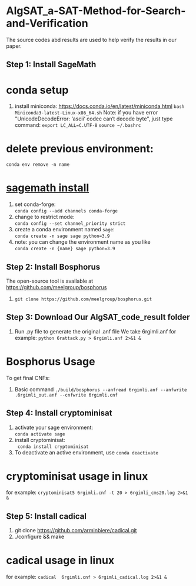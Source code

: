 # AlgSAT_a-SAT-Method-for-Search-and-Verification
The  source codes abd results are used to help verify the results in our paper.

## Step 1: Install SageMath

# conda setup
1. install miniconda: https://docs.conda.io/en/latest/miniconda.html
```bash Miniconda3-latest-Linux-x86_64.sh```
Note: if you have error "UnicodeDecodeError: ‘ascii‘ codec can‘t decode byte", just type command:
```export LC_ALL=C.UTF-8```
```source ~/.bashrc```
# delete previous environment: </br>
```conda env remove -n name```

# [sagemath install](https://doc.sagemath.org/html/en/installation/conda.html)
1. set conda-forge: </br>```conda config --add channels conda-forge```
2. change to restrict mode: </br>```conda config --set channel_priority strict```
3. create a conda environment named `sage`: </br>```conda create -n sage sage python=3.9```
4. note: you can change the environment name as you like</br>```conda create -n {name} sage python=3.9```


## Step 2: Install Bosphorus 
The open-source tool is available at https://github.com/meelgroup/bosphorus
1. ```git clone https://github.com/meelgroup/bosphorus.git```


## Step 3: Download Our AlgSAT_code_result folder
1. Run .py file to generate the original .anf file
We take 6rgimli.anf for example:
```python 6rattack.py > 6rgimli.anf 2>&1 &```

# Bosphorus Usage
To get final CNFs:
1. Basic command
``` ./build/bosphorus --anfread 6rgimli.anf --anfwrite .6rgimli_out.anf --cnfwrite 6rgimli.cnf ```


## Step 4: Install cryptominisat
1. activate your sage environment: </br>```conda activate sage```
2. install cryptominisat: </br>``` conda install cryptominisat``` 
3. To deactivate an active environment, use
```conda deactivate```

# cryptominisat usage in linux
for example:
 ```cryptominisat5 6rgimli.cnf -t 20 > 6rgimli_cms20.log 2>&1 &```

## Step 5: Install cadical
1. git clone https://github.com/arminbiere/cadical.git
2. ./configure && make

# cadical usage in linux
for example:
 ```cadical  6rgimli.cnf > 6rgimli_cadical.log 2>&1 &```

